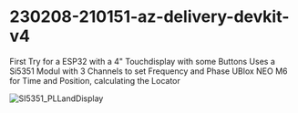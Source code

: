 # 230208-210151-az-delivery-devkit-v4

First Try for a ESP32 with a 4" Touchdisplay with some Buttons
Uses a Si5351 Modul with 3 Channels to set Frequency and Phase
UBlox NEO M6 for Time and Position, calculating the Locator

![SI5351_PLLandDisplay](https://user-images.githubusercontent.com/124839825/217905302-7962a9ef-a610-483a-95bf-aa08af73ebe8.png)
